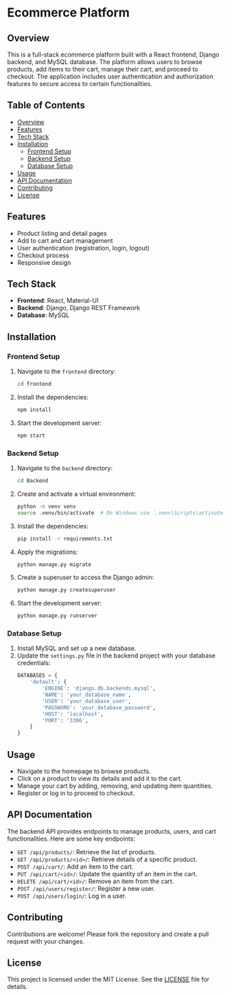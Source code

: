 # Ecommerce Platform

## Overview
This is a full-stack ecommerce platform built with a React frontend, Django backend, and MySQL database. The platform allows users to browse products, add items to their cart, manage their cart, and proceed to checkout. The application includes user authentication and authorization features to secure access to certain functionalities.

## Table of Contents
- [Overview](#overview)
- [Features](#features)
- [Tech Stack](#tech-stack)
- [Installation](#installation)
  - [Frontend Setup](#frontend-setup)
  - [Backend Setup](#backend-setup)
  - [Database Setup](#database-setup)
- [Usage](#usage)
- [API Documentation](#api-documentation)
- [Contributing](#contributing)
- [License](#license)

## Features
- Product listing and detail pages
- Add to cart and cart management
- User authentication (registration, login, logout)
- Checkout process
- Responsive design

## Tech Stack
- **Frontend**: React, Material-UI
- **Backend**: Django, Django REST Framework
- **Database**: MySQL

## Installation

### Frontend Setup
1. Navigate to the `frontend` directory:
    ```sh
    cd frontend
    ```
2. Install the dependencies:
    ```sh
    npm install
    ```
3. Start the development server:
    ```sh
    npm start
    ```

### Backend Setup
1. Navigate to the `backend` directory:
    ```sh
    cd Backend
    ```
2. Create and activate a virtual environment:
    ```sh
    python -m venv venv
    source .venv/bin/activate  # On Windows use `.venv\Scripts\activate`
    ```
3. Install the dependencies:
    ```sh
    pip install -r requirements.txt
    ```
4. Apply the migrations:
    ```sh
    python manage.py migrate
    ```
5. Create a superuser to access the Django admin:
    ```sh
    python manage.py createsuperuser
    ```
6. Start the development server:
    ```sh
    python manage.py runserver
    ```

### Database Setup
1. Install MySQL and set up a new database.
2. Update the `settings.py` file in the backend project with your database credentials:
    ```python
    DATABASES = {
        'default': {
            'ENGINE': 'django.db.backends.mysql',
            'NAME': 'your_database_name',
            'USER': 'your_database_user',
            'PASSWORD': 'your_database_password',
            'HOST': 'localhost',
            'PORT': '3306',
        }
    }
    ```

## Usage
- Navigate to the homepage to browse products.
- Click on a product to view its details and add it to the cart.
- Manage your cart by adding, removing, and updating item quantities.
- Register or log in to proceed to checkout.

## API Documentation
The backend API provides endpoints to manage products, users, and cart functionalities. Here are some key endpoints:

- `GET /api/products/`: Retrieve the list of products.
- `GET /api/products/<id>/`: Retrieve details of a specific product.
- `POST /api/cart/`: Add an item to the cart.
- `PUT /api/cart/<id>/`: Update the quantity of an item in the cart.
- `DELETE /api/cart/<id>/`: Remove an item from the cart.
- `POST /api/users/register/`: Register a new user.
- `POST /api/users/login/`: Log in a user.

## Contributing
Contributions are welcome! Please fork the repository and create a pull request with your changes.

## License
This project is licensed under the MIT License. See the [LICENSE](LICENSE) file for details.

